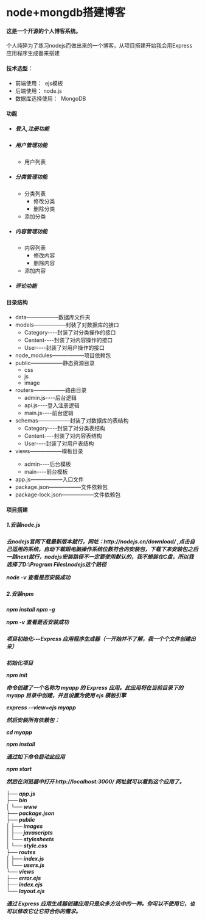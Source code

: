 # node+mongdb搭建博客
<h4>这是一个开源的个人博客系统。</h4>
<p>个人纯碎为了练习nodejs而做出来的一个博客，从项目搭建开始我会用Express 应用程序生成器来搭建</p>
<h4>技术选型：</h4>
<ul>
  <li>前端使用： &nbsp;ejs模板</li>
  <li>后端使用：&nbsp;node.js</li>
  <li>数据库选择使用： &nbsp;MongoDB</li>
</ul>
<h4>功能</h4>
<ul>
	<li>
	<h5>登入,注册功能</h5>
	</li>
  	<li>
	<h5>用户管理功能</h5>
	<ul>
  	     <li>用户列表</li>
	</ul>
 	</li>
 	<li>
	<h5>分类管理功能</h5>
	<ul>
  	     <li>分类列表
		 <ul>
  	           <li>修改分类</li>
	           <li>删除分类</li>
	         </ul>
	     </li>
	     <li>添加分类</li>
	</ul>
  	</li>
  	<li>
	<h5>内容管理功能</h5>
	<ul>
  	     <li>内容列表
		 <ul>
  	           <li>修改内容</li>
	           <li>删除内容</li>
	         </ul>
	     </li>
	     <li>添加内容</li>
	</ul>
  	</li>
  	<li>
	<h5>评论功能</h5>
	</li>
</ul>
<h4>目录结构</h4>
<ul>
 	<li>data——————数据库文件夹</li>
  	<li> models——————封装了对数据库的接口
		<ul>
			<li>Category----封装了对分类操作的接口</li>
			<li>Centent----封装了对内容操作的接口</li>
			<li>User----封装了对用户操作的接口</li>
		</ul>
	</li> 
	<li>node_modules——————项目依赖包</li>
  	<li>public——————静态资源目录
		<ul>
			<li>css</li>
			<li>js</li>
			<li>image</li>
		</ul>
	</li> 
	<li>routers——————路由目录
		<ul>
			<li>admin.js----后台逻辑</li>
			<li>api.js----登入注册逻辑</li>
			<li>main.js----前台逻辑</li>
		</ul>
	</li>
  	<li>schemas——————封装了对数据库的表结构
		<ul>
			<li>Category----封装了对分类表结构</li>
			<li>Centent----封装了对内容表结构</li>
			<li>User----封装了对用户表结构</li>
		</ul>
	</li> 
	<li>views——————模板目录</li>
		<ul>
			<li>admin----后台模板</li>
			<li>main----前台模板</li>
		</ul>
  	<li> app.js——————入口文件</li>
	<li> package.json——————文件依赖包</li>
  	<li> package-lock.json——————文件依赖包</li>
</ul>
<h4>项目搭建</h4>
	<h5>1.安装node.js<h5>
		<p>去nodejs官网下载最新版本就行，网址：http://nodejs.cn/download/ ,点击自己适用的系统，自动下载跟电脑操作系统位数符合的安装包，下载下来安装包之后一路next就行，nodejs安装路径不一定要使用默认的，我不想装在C盘，所以我选择了D:\Program Files\nodejs这个路径				</p>
		<p>node -v 查看是否安装成功</p>
	<h5>2.安装npm<h5>
		<p>npm install npm -g</p>
		<p>npm -v 查看是否安装成功</p>
	<h5>项目初始化---Express 应用程序生成器（一开始并不了解，我一个个文件创建出来）<h5>
		<p>初始化项目</p>
		<p>npm init</p>
		<p>命令创建了一个名称为 myapp 的 Express 应用。此应用将在当前目录下的 myapp 目录中创建，并且设置为使用 ejs 模板引擎</p>
		<p>express --view=ejs myapp</p>
		<p>然后安装所有依赖包：</p>
		<p>cd myapp</p>
		<p>npm install</p>
		<p>通过如下命令启动此应用</p>
		<p>npm start</p>
		<p>然后在浏览器中打开 http://localhost:3000/ 网址就可以看到这个应用了。</p>
		<p>
			├── app.js<br>
			├── bin<br>
			│   └── www<br>
			├── package.json<br>
			├── public<br>
			│   ├── images<br>
			│   ├── javascripts<br>
			│   └── stylesheets<br>
			│       └── style.css<br>
			├── routes<br>
			│   ├── index.js<br>
			│   └── users.js<br>
			└── views<br>
    			├── error.ejs<br>
    			├── index.ejs<br>
    			└── layout.ejs</li><br>
		</p>
		<p>通过 Express 应用生成器创建应用只是众多方法中的一种。你可以不使用它，也可以修改它让它符合你的需求。</p>
	<h5><h5>
	<h5><h5>









